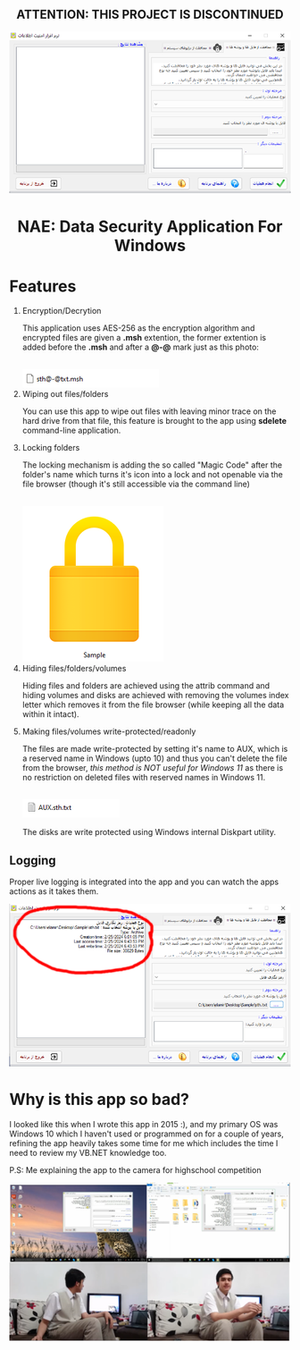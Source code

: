 ## <div align="center"> ATTENTION: THIS PROJECT IS DISCONTINUED </div>
<div align="center">
	<img src="resources/app-startup.png" alt="NAE logo">
	<br/>
	<h1>NAE: Data Security Application For Windows</h1>
</div>

# Features
<ol>
  <li>Encryption/Decrytion</li>
  <p>This application uses AES-256 as the encryption algorithm and encrypted files are given a <strong>.msh</strong> extention, the former extention is added before the <strong>.msh</strong> and after a <strong>@-@</strong> mark just as this photo:</p><br/><img src="/resources/encrypted-file.png" alt="encrypted-file">
  <li>Wiping out files/folders</li>
  <p>You can use this app to wipe out files with leaving minor trace on the hard drive from that file, this feature is brought to the app using <strong>sdelete</strong> command-line application.</p>
  <li>Locking folders</li>
  <p>The locking mechanism is adding the so called "Magic Code" after the folder's name which turns it's icon into a lock and not openable via the file browser (though it's still accessible via the command line)</p><br/><img src="resources/locked.png" alt="locked-file">
  <li>Hiding files/folders/volumes</li>
  <p>Hiding files and folders are achieved using the attrib command and hiding volumes and disks are achieved with removing the volumes index letter which removes it from the file browser (while keeping all the data within it intact).</p>
  <li>Making files/volumes write-protected/readonly</li>
  <p>The files are made write-protected by setting it's name to AUX, which is a reserved name in Windows (upto 10) and thus you can't delete the file from the browser, <em>this method is NOT useful for Windows 11</em> as there is no restriction on deleted files with reserved names in Windows 11.</p><br/><img src="resources/with-aux.png">
    <p>The disks are write protected using Windows internal Diskpart utility.</p>
</ol>
    
## Logging
<p>Proper live logging is integrated into the app and you can watch the apps actions as it takes them.</p>
<img src="resources/logs.png">

# Why is this app so bad?
<p>I looked like this when I wrote this app in 2015 :), and my primary OS was Windows 10 which I haven't used or programmed on for a couple of years, refining the app heavily takes some time for me which includes the time I need to review my VB.NET knowledge too.</p><p>P.S: Me explaining the app to the camera for highschool competition</p>
<img src="resources/memories.png">
